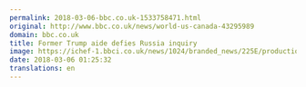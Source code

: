 ```yaml
---
permalink: 2018-03-06-bbc.co.uk-1533758471.html
original: http://www.bbc.co.uk/news/world-us-canada-43295989
domain: bbc.co.uk
title: Former Trump aide defies Russia inquiry
image: https://ichef-1.bbci.co.uk/news/1024/branded_news/225E/production/_100289780_gettyimages-81708297.jpg
date: 2018-03-06 01:25:32
translations: en
---
```


